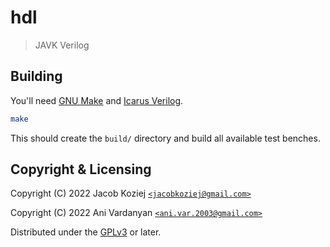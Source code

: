 # hdl

> JAVK Verilog


## Building

You'll need [GNU Make] and [Icarus Verilog].

```sh
make
```

This should create the `build/` directory and build all available test
benches.


## Copyright & Licensing

Copyright (C) 2022  Jacob Koziej [`<jacobkoziej@gmail.com>`]

Copyright (C) 2022  Ani Vardanyan [`<ani.var.2003@gmail.com>`]

Distributed under the [GPLv3] or later.


[GNU Make]: https://www.gnu.org/software/make/
[Icarus Verilog]: http://iverilog.icarus.com/
[`<jacobkoziej@gmail.com>`]: mailto:jacobkoziej@gmail.com
[`<ani.var.2003@gmail.com>`]: mailto:ani.var.2003@gmail.com
[GPLv3]: LICENSE.md
